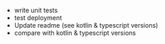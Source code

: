 - write unit tests
- test deployment
- Update readme (see kotlin & typescript versions)
- compare with kotlin & typescript versions